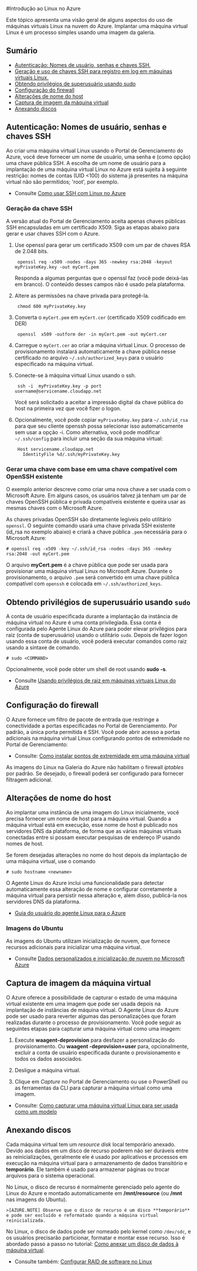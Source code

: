 ﻿<properties 
	pageTitle="Introdução ao Linux no Azure - Tutorial do Azure" 
	description="Saiba como usar máquinas virtuais Linux no Azure." 
	services="virtual-machines" 
	documentationCenter="python" 
	authors="szarkos" 
	manager="timlt" 
	editor=""/>

<tags 
	ms.service="virtual-machines" 
	ms.workload="infrastructure-services" 
	ms.tgt_pltfrm="vm-linux" 
	ms.devlang="na" 
	ms.topic="article" 
	ms.date="09/13/2014" 
	ms.author="szark"/>





#Introdução ao Linux no Azure

Este tópico apresenta uma visão geral de alguns aspectos do uso de máquinas virtuais Linux na nuvem do Azure. Implantar uma máquina virtual Linux é um processo simples usando uma imagem da galeria. 

## Sumário ##

* [Autenticação: Nomes de usuário, senhas e chaves SSH.](#authentication)
* [Geração e uso de chaves SSH para registro em log em máquinas virtuais Linux.](#keygeneration)
* [Obtendo privilégios de superusuário usando sudo](#superuserprivileges)
* [Configuração do firewall](#firewallconfiguration)
* [Alterações de nome do host](#hostnamechanges)
* [Captura de imagem da máquina virtual](#virtualmachine)
* [Anexando discos](#attachingdisks)

## <a id="authentication"></a>Autenticação: Nomes de usuário, senhas e chaves SSH

Ao criar uma máquina virtual Linux usando o Portal de Gerenciamento do Azure, você deve fornecer um nome de usuário, uma senha e (como opção) uma chave pública SSH. A escolha de um nome de usuário para a implantação de uma máquina virtual Linux no Azure está sujeita à seguinte restrição: nomes de contas (UID <100) do sistema já presentes na máquina virtual não são permitidos;  'root', por exemplo.

 - Consulte [Como usar SSH com Linux no Azure](../linux-use-ssh-key/)


### <a id="keygeneration"></a>Geração da chave SSH

A versão atual do Portal de Gerenciamento aceita apenas chaves públicas SSH encapsuladas em um certificado X509. Siga as etapas abaixo para gerar e usar chaves SSH com o Azure.

1. Use openssl para gerar um certificado X509 com um par de chaves RSA de 2.048 bits.
		
		openssl req -x509 -nodes -days 365 -newkey rsa:2048 -keyout myPrivateKey.key -out myCert.pem

	Responda a algumas perguntas que o openssl faz (você pode deixá-las em branco). O conteúdo desses campos não é usado pela plataforma.

2. Altere as permissões na chave privada para protegê-la.

		chmod 600 myPrivateKey.key

3. Converta o `myCert.pem` em `myCert.cer` (certificado X509 codificado em DER)

		openssl  x509 -outform der -in myCert.pem -out myCert.cer

4. Carregue o `myCert.cer` ao criar a máquina virtual Linux. O processo de provisionamento instalará automaticamente a chave pública nesse certificado no arquivo `~/.ssh/authorized_keys` para o usuário especificado na máquina virtual.

5. Conecte-se à máquina virtual Linux usando o ssh.

		ssh -i  myPrivateKey.key -p port  username@servicename.cloudapp.net

	Você será solicitado a aceitar a impressão digital da chave pública do host na primeira vez que você fizer o logon.

6. Opcionalmente, você pode copiar `myPrivateKey.key` para `~/.ssh/id_rsa` para que seu cliente openssh possa selecionar isso automaticamente sem usar a opção -i.
   Como alternativa, você pode modificar `~/.ssh/config` para incluir uma seção da sua máquina virtual:

        Host servicename.cloudapp.net
          IdentityFile %d/.ssh/myPrivateKey.key


### Gerar uma chave com base em uma chave compatível com OpenSSH existente
O exemplo anterior descreve como criar uma nova chave a ser usada com o Microsoft Azure. Em alguns casos, os usuários talvez já tenham um par de chaves OpenSSH pública e privada compatíveis existente e queira usar as mesmas chaves com o Microsoft Azure.

As chaves privadas OpenSSH são diretamente legíveis pelo utilitário `openssl`. O seguinte comando usará uma chave privada SSH existente (id_rsa no exemplo abaixo) e criará a chave pública `.pem` necessária para o Microsoft Azure:

	# openssl req -x509 -key ~/.ssh/id_rsa -nodes -days 365 -newkey rsa:2048 -out myCert.pem

O arquivo **myCert.pem** é a chave pública que pode ser usada para provisionar uma máquina virtual Linux no Microsoft Azure. Durante o provisionamento, o arquivo `.pem` será convertido em uma chave pública compatível com `openssh` e colocada em `~/.ssh/authorized_keys`.


## <a id="superuserprivileges"></a>Obtendo privilégios de superusuário usando `sudo`

A conta de usuário especificada durante a implantação da instância de máquina virtual no Azure é uma conta privilegiada. Essa conta é configurada pelo Agente Linux do Azure para poder elevar privilégios para raiz (conta de superusuário) usando o utilitário `sudo`. Depois de fazer logon usando essa conta de usuário, você poderá executar comandos como raiz usando a sintaxe de comando.

	# sudo <COMMAND>

Opcionalmente, você pode obter um shell de root usando **sudo -s**.

- Consulte [Usando privilégios de raiz em máquinas virtuais Linux do Azure](../virtual-machines-linux-use-root-privileges/)


## <a id="firewallconfiguration"></a>Configuração do firewall

O Azure fornece um filtro de pacote de entrada que restringe a conectividade a portas especificadas no Portal de Gerenciamento. Por padrão, a única porta permitida é SSH. Você pode abrir acesso a portas adicionais na máquina virtual Linux configurando pontos de extremidade no Portal de Gerenciamento:

 - Consulte: [Como instalar pontos de extremidade em uma máquina virtual](../virtual-machines-set-up-endpoints/)

As imagens do Linux na Galeria do Azure não habilitam o firewall *iptables* por padrão. Se desejado, o firewall poderá ser configurado para fornecer filtragem adicional.


## <a id="hostnamechanges"></a>Alterações de nome do host

Ao implantar uma instância de uma imagem do Linux inicialmente, você precisa fornecer um nome de host para a máquina virtual. Quando a máquina virtual está em execução, esse nome de host é publicado nos servidores DNS da plataforma, de forma que as várias máquinas virtuais conectadas entre si possam executar pesquisas de endereço IP usando nomes de host.

Se forem desejadas alterações no nome do host depois da implantação de uma máquina virtual, use o comando

	# sudo hostname <newname>

O Agente Linux do Azure inclui uma funcionalidade para detectar automaticamente essa alteração de nome e configurar corretamente a máquina virtual para persistir nessa alteração e, além disso, publicá-la nos servidores DNS da plataforma.

 - [Guia do usuário do agente Linux para o Azure](../virtual-machines-linux-agent-user-guide/)

### Imagens do Ubuntu
As imagens do Ubuntu utilizam inicialização de nuvem, que fornece recursos adicionais para inicializar uma máquina virtual.

 - Consulte [Dados personalizados e inicialização de nuvem no Microsoft Azure](http://azure.microsoft.com/blog/2014/04/21/custom-data-and-cloud-init-on-windows-azure/)


## <a id="virtualmachine"></a>Captura de imagem da máquina virtual

O Azure oferece a possibilidade de capturar o estado de uma máquina virtual existente em uma imagem que pode ser usada depois na implantação de instâncias de máquina virtual. O Agente Linux do Azure pode ser usado para reverter algumas das personalizações que foram realizadas durante o processo de provisionamento. Você pode seguir as seguintes etapas para capturar uma máquina virtual como uma imagem:

1. Execute **waagent-deprovision** para desfazer a personalização do provisionamento. Ou **waagent -deprovision+user** para, opcionalmente, excluir a conta de usuário especificada durante o provisionamento e todos os dados associados.

2. Desligue a máquina virtual.

3. Clique em *Capture* no Portal de Gerenciamento ou use o PowerShell ou as ferramentas da CLI para capturar a máquina virtual como uma imagem.

 - Consulte: [Como capturar uma máquina virtual Linux para ser usada como um modelo](../virtual-machines-linux-capture-image/)


## <a id="attachingdisks"></a>Anexando discos

Cada máquina virtual tem um *resource disk* local temporário anexado. Devido aos dados em um disco de recurso poderem não ser duráveis entre as reinicializações, geralmente ele é usado por aplicativos e processos em execução na máquina virtual para o armazenamento de dados transitório e **temporário**. Ele também é usado para armazenar páginas ou trocar arquivos para o sistema operacional.

No Linux, o disco de recurso é normalmente gerenciado pelo agente do Linux do Azure e montado automaticamente em **/mnt/resource** (ou **/mnt** nas imagens do Ubuntu).

	>[AZURE.NOTE] Observe que o disco de recurso é um disco **temporário** e pode ser excluído e reformatado quando a máquina virtual reinicializada.

No Linux, o disco de dados pode ser nomeado pelo kernel como `/dev/sdc`, e os usuários precisarão particionar, formatar e montar esse recurso. Isso é abordado passo a passo no tutorial: [Como anexar um disco de dados à máquina virtual](../virtual-machines-linux-how-to-attach-disk/).

 - Consulte também: [Configurar RAID de software no Linux](../virtual-machines-linux-configure-raid/)


<!--HONumber=45--> 
